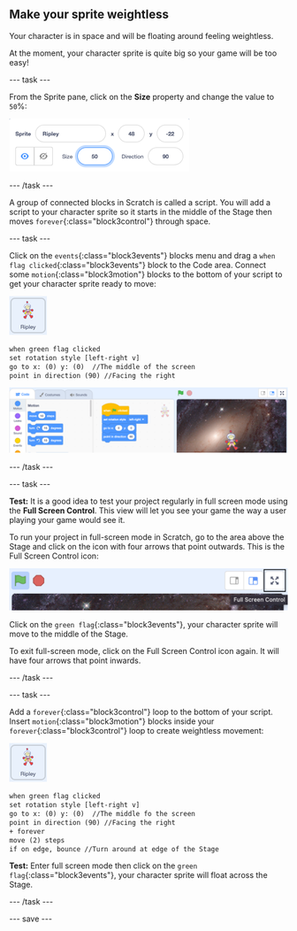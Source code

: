 ## Make your sprite weightless

Your character is in space and will be floating around feeling weightless.

At the moment, your character sprite is quite big so your game will be too easy!

--- task ---

From the Sprite pane, click on the **Size** property and change the value to `50`%:

![Sprite pane with size set to 50 percent.](images/size-property.png)

--- /task ---

A group of connected blocks in Scratch is called a script. You will add a script to your character sprite so it starts in the middle of the Stage then moves `forever`{:class="block3control"} through space. 

--- task ---

Click on the `events`{:class="block3events"} blocks menu and drag a `when flag clicked`{:class="block3events"} block to the Code area. Connect some `motion`{:class="block3motion"} blocks to the bottom of your script to get your character sprite ready to move:

![The Ripley sprite icon.](images/ripley-sprite-icon.png)

```blocks3
when green flag clicked
set rotation style [left-right v]
go to x: (0) y: (0)  //The middle of the screen
point in direction (90) //Facing the right
```

![The scratch editor showing the script in the Code area.](images/first-code.png)

--- /task ---

--- task ---

**Test:** It is a good idea to test your project regularly in full screen mode using the **Full Screen Control**. This view will let you see your game the way a user playing your game would see it.

To run your project in full-screen mode in Scratch, go to the area above the Stage and click on the icon with four arrows that point outwards. This is the Full Screen Control icon:

![The icons on the top of the Stage with the far left icon 'full screen mode' highlighted.](images/full-screen-mode.png)

Click on the `green flag`{:class="block3events"}, your character sprite will move to the middle of the Stage.

To exit full-screen mode, click on the Full Screen Control icon again. It will have four arrows that point inwards.

--- /task ---

--- task ---

Add a `forever`{:class="block3control"} loop to the bottom of your script. Insert `motion`{:class="block3motion"} blocks inside your `forever`{:class="block3control"} loop to create weightless movement:

![The Ripley sprite icon.](images/ripley-sprite-icon.png)

```blocks3
when green flag clicked
set rotation style [left-right v]
go to x: (0) y: (0)  //The middle fo the screen
point in direction (90) //Facing the right
+ forever
move (2) steps
if on edge, bounce //Turn around at edge of the Stage
```

**Test:** Enter full screen mode then click on the `green flag`{:class="block3events"}, your character sprite will float across the Stage.

--- /task ---

--- save ---
